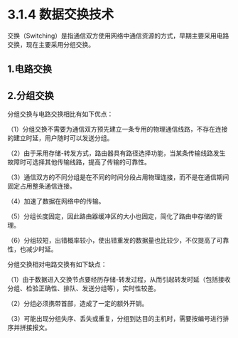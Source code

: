 # 3.1.4 数据交换技术

交换（Switching）是指通信双方使用网络中通信资源的方式，早期主要采用电路交换，现在主要采用分组交换。

## 1.电路交换

## 2.分组交换

分组交换与电路交换相比有如下优点：

（1）分组交换不需要为通信双方预先建立一条专用的物理通信线路，不存在连接的建立时延，用户随时可以发送分组。

（2）由于采用存储-转发方式，路由器具有路径选择功能，当某条传输线路发生故障时可选择其他传输线路，提高了传输的可靠性。

（3）通信双方的不同分组是在不同的时间分段占用物理连接，而不是在通信期间固定占用整条通信连接。

（4）加速了数据在网络中的传输。

（5）分组长度固定，因此路由器缓冲区的大小也固定，简化了路由中存储的管理。

（6）分组较短，出错概率较小，使出错重发的数据量也比较少，不仅提高了可靠性，也减少时延。

分组交换相对电路交换有如下缺点：

（1）由于数据进入交换节点要经历存储-转发过程，从而引起转发时延（包括接收分组、检验正确性、排队、发送分组等），实时性较差。

（2）分组必须携带首部，造成了一定的额外开销。

（3）可能出现分组失序、丢失或重复，分组到达目的主机时，需要按编号进行排序并拼接报文。
